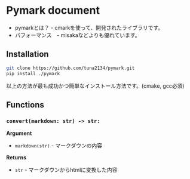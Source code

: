 # Pymark document

- pymarkとは？ - cmarkを使って、開発されたライブラリです。
- パフォーマンス　- misakaなどよりも優れています。

## Installation
```sh
git clone https://github.com/tuna2134/pymark.git
pip install ./pymark
```

以上の方法が最も成功かつ簡単なインストール方法です。(cmake, gcc必須)

## Functions

### `convert(markdown: str) -> str:`

**Argument**

- `markdown(str)` - マークダウンの内容

**Returns**

- `str` - マークダウンからhtmlに変換した内容
